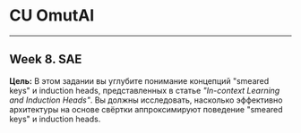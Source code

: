# CU OmutAI
---
## Week 8. SAE
**Цель:**
    В этом задании вы углубите понимание концепций "smeared keys" и induction heads, представленных в статье *"In-context Learning and Induction Heads"*. Вы должны исследовать, насколько эффективно архитектуры на основе свёртки аппроксимируют поведение "smeared keys" и induction heads.
